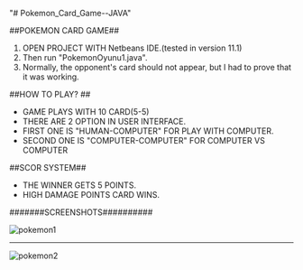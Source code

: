 "# Pokemon_Card_Game--JAVA" 

##POKEMON CARD GAME##

1. OPEN PROJECT WITH Netbeans IDE.(tested in version 11.1)
2. Then run "PokemonOyunu1.java".
3. Normally, the opponent's card should not appear, but I had to prove that it was working.

##HOW TO PLAY? ##

- GAME PLAYS WITH 10 CARD(5-5)
- THERE ARE 2 OPTION IN USER INTERFACE.
- FIRST ONE IS "HUMAN-COMPUTER" FOR PLAY WITH COMPUTER.
- SECOND ONE IS "COMPUTER-COMPUTER" FOR COMPUTER VS COMPUTER


##SCOR SYSTEM##

- THE WINNER GETS 5 POINTS.
- HIGH DAMAGE POINTS CARD WINS.

#######SCREENSHOTS##########


![pokemon1](https://user-images.githubusercontent.com/56535601/73006711-1de86f80-3e1c-11ea-9e6d-893ccdaf7d2d.PNG)

**********************************************************************************************************

![pokemon2](https://user-images.githubusercontent.com/56535601/73006723-2640aa80-3e1c-11ea-8640-322f6829f9c0.PNG)



